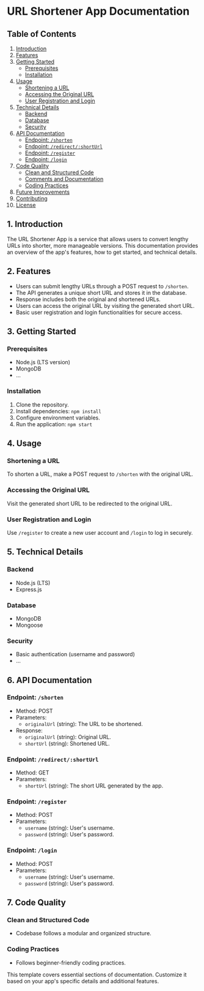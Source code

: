 # URL Shortener App Documentation

## Table of Contents
1. [Introduction](#introduction)
2. [Features](#features)
3. [Getting Started](#getting-started)
    - [Prerequisites](#prerequisites)
    - [Installation](#installation)
4. [Usage](#usage)
    - [Shortening a URL](#shortening-a-url)
    - [Accessing the Original URL](#accessing-the-original-url)
    - [User Registration and Login](#user-registration-and-login)
5. [Technical Details](#technical-details)
    - [Backend](#backend)
    - [Database](#database)
    - [Security](#security)
6. [API Documentation](#api-documentation)
    - [Endpoint: `/shorten`](#endpoint-shorten)
    - [Endpoint: `/redirect/:shortUrl`](#endpoint-redirectshorturl)
    - [Endpoint: `/register`](#endpoint-register)
    - [Endpoint: `/login`](#endpoint-login)
7. [Code Quality](#code-quality)
    - [Clean and Structured Code](#clean-and-structured-code)
    - [Comments and Documentation](#comments-and-documentation)
    - [Coding Practices](#coding-practices)
8. [Future Improvements](#future-improvements)
9. [Contributing](#contributing)
10. [License](#license)

## 1. Introduction
The URL Shortener App is a service that allows users to convert lengthy URLs into shorter, more manageable versions. This documentation provides an overview of the app's features, how to get started, and technical details.

## 2. Features
- Users can submit lengthy URLs through a POST request to `/shorten`.
- The API generates a unique short URL and stores it in the database.
- Response includes both the original and shortened URLs.
- Users can access the original URL by visiting the generated short URL.
- Basic user registration and login functionalities for secure access.

## 3. Getting Started

### Prerequisites
- Node.js (LTS version)
- MongoDB
- ...

### Installation
1. Clone the repository.
2. Install dependencies: `npm install`
3. Configure environment variables.
4. Run the application: `npm start`

## 4. Usage

### Shortening a URL
To shorten a URL, make a POST request to `/shorten` with the original URL.

### Accessing the Original URL
Visit the generated short URL to be redirected to the original URL.

### User Registration and Login
Use `/register` to create a new user account and `/login` to log in securely.

## 5. Technical Details

### Backend
- Node.js (LTS)
- Express.js

### Database
- MongoDB
- Mongoose

### Security
- Basic authentication (username and password)
- ...

## 6. API Documentation

### Endpoint: `/shorten`
- Method: POST
- Parameters:
  - `originalUrl` (string): The URL to be shortened.
- Response:
  - `originalUrl` (string): Original URL.
  - `shortUrl` (string): Shortened URL.

### Endpoint: `/redirect/:shortUrl`
- Method: GET
- Parameters:
  - `shortUrl` (string): The short URL generated by the app.

### Endpoint: `/register`
- Method: POST
- Parameters:
  - `username` (string): User's username.
  - `password` (string): User's password.

### Endpoint: `/login`
- Method: POST
- Parameters:
  - `username` (string): User's username.
  - `password` (string): User's password.

## 7. Code Quality

### Clean and Structured Code
- Codebase follows a modular and organized structure.


### Coding Practices
- Follows beginner-friendly coding practices.


This template covers essential sections of documentation. Customize it based on your app's specific details and additional features.
